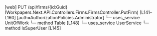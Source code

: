 [web] PUT /api/firms/{id:Guid}  (Workpapers.Next.API.Controllers.Firms.FirmsController.PutFirm)  [L141–L160] [auth=AuthorizationPolicies.Administrator]
  └─ uses_service UnitOfWork
    └─ method Table [L148]
  └─ uses_service UserService
    └─ method IsSuperUser [L145]

